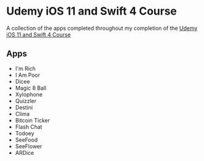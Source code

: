 # Udemy iOS 11 and Swift 4 Course

A collection of the apps completed throughout my completion of the [Udemy iOS 11 and Swift 4 Course](https://www.udemy.com/ios-11-app-development-bootcamp/)

## Apps
- I'm Rich
- I Am Poor
- Dicee
- Magic 8 Ball
- Xylophone
- Quizzler
- Destini
- Clima
- Bitcoin Ticker
- Flash Chat
- Todoey
- SeeFood
- SeeFlower
- ARDice






